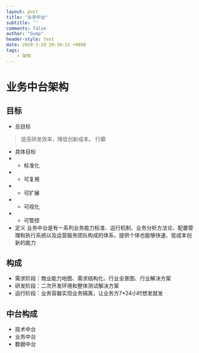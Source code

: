 ```yaml
---
layout: post
title: "业务中台"
subtitle: ''
comments: false
author: "Gump"
header-style: text
date: 2020-3-20 20:30:21 +0800
tags:
    - 架构
---
```


# 业务中台架构

## 目标
 - 总目标
  > 提高研发效率，降低创新成本。 行癫
 - 具体目标
  - - 标准化
  - - 可复用
  - - 可扩展
  - - 可视化
  - - 可管控
 - 定义
    业务中台是有一系列业务能力标准、运行机制、业务分析方法论、配置管理和执行系统以及运营服务团队构成的体系，提供个体也能够快速、低成本创新的能力
## 构成
 - 需求阶段：商业能力地图、需求结构化、行业全景图、行业解决方案
 - 研发阶段：二次开发环境和整体测试解决方案
 - 运行阶段：业务容器实现业务隔离，让业务方7*24小时想发就发
## 中台构成
 - 技术中台
 - 业务中台
 - 数据中台